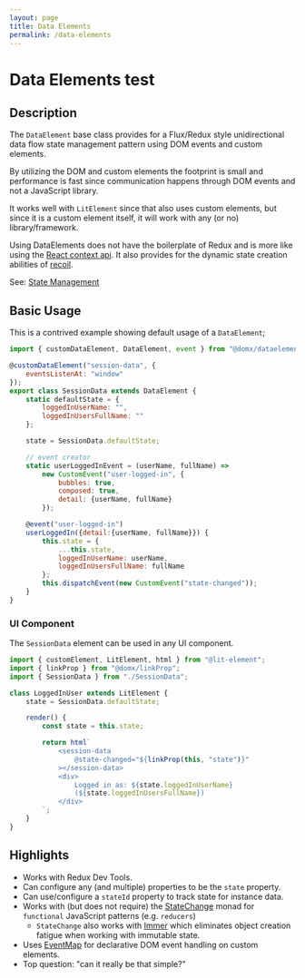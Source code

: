 ```yaml
---
layout: page
title: Data Elements
permalink: /data-elements
---
```

# Data Elements test

## Description
The `DataElement` base class provides for a Flux/Redux style unidirectional data flow state management
pattern using DOM events and custom elements.

By utilizing the DOM and custom elements the footprint is small and 
performance is fast since communication happens through
DOM events and not a JavaScript library.

It works well with `LitElement` since that also uses custom elements,
but since it is a custom element itself, it will work with any (or no)
library/framework.

Using DataElements does not have the boilerplate of Redux and is more like
using the [React context api](https://reactjs.org/docs/context.html).
It also provides for the dynamic state creation abilities of 
[recoil](https://recoiljs.org/).

See: <a href="/state-management">State Management</a>


## Basic Usage
This is a contrived example showing default usage of a `DataElement`;

```js
import { customDataElement, DataElement, event } from "@domx/dataelement";

@customDataElement("session-data", {
    eventsListenAt: "window"
});
export class SessionData extends DataElement {
    static defaultState = {
        loggedInUserName: "",
        loggedInUsersFullName: ""
    };

    state = SessionData.defaultState;

    // event creator
    static userLoggedInEvent = (userName, fullName) => 
        new CustomEvent("user-logged-in", {
            bubbles: true,
            composed: true,
            detail: {userName, fullName}
        });

    @event("user-logged-in")
    userLoggedIn({detail:{userName, fullName}}) {
        this.state = {
            ...this.state,
            loggedInUserName: userName,
            loggedInUsersFullName: fullName
        };
        this.dispatchEvent(new CustomEvent("state-changed"));
    }
}
```

### UI Component
The `SessionData` element can be used in any UI component.

```js
import { customElement, LitElement, html } from "@lit-element";
import { linkProp } from "@domx/linkProp";
import { SessionData } from "./SessionData";

class LoggedInUser extends LitElement {
    state = SessionData.defaultState;

    render() {
        const state = this.state;

        return html`
            <session-data
                @state-changed="${linkProp(this, "state")}"
            ></session-data>
            <div>
                Logged in as: ${state.loggedInUserName}
                (${state.loggedInUsersFullName})
            </div>
        `;
    }
}
```

## Highlights
- Works with Redux Dev Tools.
- Can configure any (and multiple) properties to be the `state` property.
- Can use/configure a `stateId` property to track state for instance data.
- Works with (but does not require) the [StateChange](https://github.com/domxjs/domx/tree/master/packages/StateChange) monad for `functional` JavaScript patterns (e.g. `reducers`)
  - `StateChange` also works with [Immer](https://github.com/immerjs/immer) which
  eliminates object creation fatigue when working with immutable state.
- Uses [EventMap](https://github.com/domxjs/domx/tree/master/packages/EventMap)
for declarative DOM event handling on custom elements.
- Top question: "can it really be that simple?"
